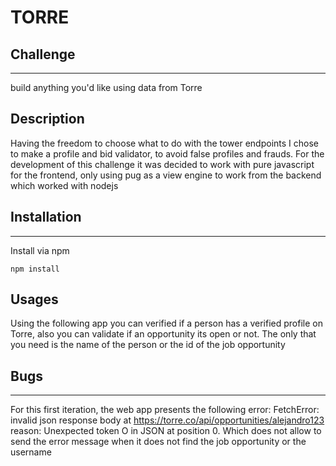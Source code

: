 # TORRE

## Challenge
---
build anything you'd like using data from Torre

## Description
Having the freedom to choose what to do with the tower endpoints I chose to make a profile and bid validator, to avoid false profiles and frauds. For the development of this challenge it was decided to work with pure javascript for the frontend, only using pug as a view engine to work from the backend which worked with nodejs

## Installation
---
Install via npm

    npm install

## Usages
Using the following app you can verified if a person has a verified profile on Torre, also you can validate if an opportunity its open or not. The only that you need is the name of the person or the id of the job opportunity

## Bugs
---
For this first iteration, the web app presents the following error: FetchError: invalid json response body at https://torre.co/api/opportunities/alejandro123 reason: Unexpected token O in JSON at position 0.
Which does not allow to send the error message when it does not find the job opportunity or the username